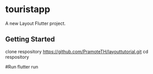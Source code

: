 # touristapp

A new Layout Flutter project.

## Getting Started

  clone respository https://github.com/PramoteTH/layouttutorial.git
  cd respository

#Run
  flutter run
